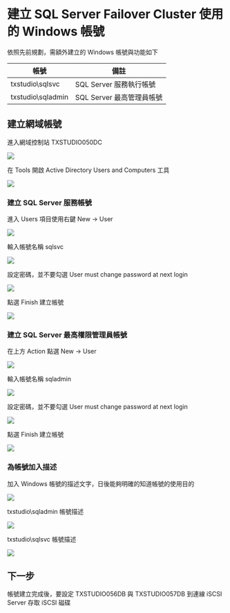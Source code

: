 
# 建立 SQL Server Failover Cluster 使用的 Windows 帳號

依照先前規劃，需額外建立的 Windows 帳號與功能如下

|帳號|備註|
|--|--|
|txstudio\sqlsvc|SQL Server 服務執行帳號|
|txstudio\sqladmin|SQL Server 最高管理員帳號|

## 建立網域帳號

進入網域控制站 TXSTUDIO050DC

![](https://raw.githubusercontent.com/txstudio/2020-12th-ironman/master/images/11/screenshot-01.png)

在 Tools 開啟 Active Directory Users and Computers 工具

![](https://raw.githubusercontent.com/txstudio/2020-12th-ironman/master/images/11/screenshot-02.png)

### 建立 SQL Server 服務帳號

進入 Users 項目使用右鍵 New -> User

![](https://raw.githubusercontent.com/txstudio/2020-12th-ironman/master/images/11/screenshot-03.png)

輸入帳號名稱 sqlsvc

![](https://raw.githubusercontent.com/txstudio/2020-12th-ironman/master/images/11/screenshot-04.png)

設定密碼，並不要勾選 User must change password at next login

![](https://raw.githubusercontent.com/txstudio/2020-12th-ironman/master/images/11/screenshot-05.png)

點選 Finish 建立帳號

![](https://raw.githubusercontent.com/txstudio/2020-12th-ironman/master/images/11/screenshot-06.png)

### 建立 SQL Server 最高權限管理員帳號

在上方 Action 點選 New -> User

![](https://raw.githubusercontent.com/txstudio/2020-12th-ironman/master/images/11/screenshot-07.png)

輸入帳號名稱 sqladmin

![](https://raw.githubusercontent.com/txstudio/2020-12th-ironman/master/images/11/screenshot-08.png)

設定密碼，並不要勾選 User must change password at next login

![](https://raw.githubusercontent.com/txstudio/2020-12th-ironman/master/images/11/screenshot-09.png)

點選 Finish 建立帳號

![](https://raw.githubusercontent.com/txstudio/2020-12th-ironman/master/images/11/screenshot-10.png)

### 為帳號加入描述

加入 Windows 帳號的描述文字，日後能夠明確的知道帳號的使用目的

![](https://raw.githubusercontent.com/txstudio/2020-12th-ironman/master/images/11/screenshot-11.png)

txstudio\sqladmin 帳號描述

![](https://raw.githubusercontent.com/txstudio/2020-12th-ironman/master/images/11/screenshot-12.png)

txstudio\sqlsvc 帳號描述

![](https://raw.githubusercontent.com/txstudio/2020-12th-ironman/master/images/11/screenshot-13.png)

## 下一步

帳號建立完成後，要設定 TXSTUDIO056DB 與 TXSTUDIO057DB 到連線 iSCSI Server 存取 iSCSI 磁碟


